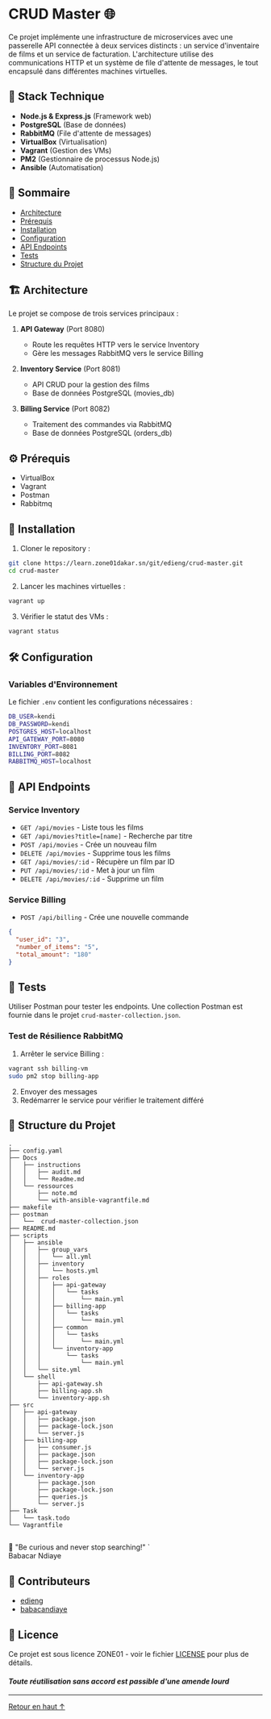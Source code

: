 # CRUD Master 🌐

Ce projet implémente une infrastructure de microservices avec une passerelle API connectée à deux services distincts : un service d'inventaire de films et un service de facturation. L'architecture utilise des communications HTTP et un système de file d'attente de messages, le tout encapsulé dans différentes machines virtuelles.

## 🔧 Stack Technique

- **Node.js & Express.js** (Framework web)
- **PostgreSQL** (Base de données)
- **RabbitMQ** (File d'attente de messages)
- **VirtualBox** (Virtualisation)
- **Vagrant** (Gestion des VMs)
- **PM2** (Gestionnaire de processus Node.js)
- **Ansible** (Automatisation)

## 📜 Sommaire
- [Architecture](#architecture)
- [Prérequis](#prérequis)
- [Installation](#installation)
- [Configuration](#configuration)
- [API Endpoints](#api-endpoints)
- [Tests](#tests)
- [Structure du Projet](#structure-du-projet)

## 🏗 Architecture

Le projet se compose de trois services principaux :

1. **API Gateway** (Port 8080)
   - Route les requêtes HTTP vers le service Inventory
   - Gère les messages RabbitMQ vers le service Billing

2. **Inventory Service** (Port 8081)
   - API CRUD pour la gestion des films
   - Base de données PostgreSQL (movies_db)

3. **Billing Service** (Port 8082)
   - Traitement des commandes via RabbitMQ
   - Base de données PostgreSQL (orders_db)

## ⚙️ Prérequis

- VirtualBox
- Vagrant
- Postman
- Rabbitmq

## 🚀 Installation

1. Cloner le repository :
```bash
git clone https://learn.zone01dakar.sn/git/edieng/crud-master.git 
cd crud-master
```

2. Lancer les machines virtuelles :
```bash
vagrant up
```

3. Vérifier le statut des VMs :
```bash
vagrant status
```

## 🛠 Configuration

### Variables d'Environnement
Le fichier `.env` contient les configurations nécessaires :

```bash
DB_USER=kendi
DB_PASSWORD=kendi
POSTGRES_HOST=localhost
API_GATEWAY_PORT=8080
INVENTORY_PORT=8081
BILLING_PORT=8082
RABBITMQ_HOST=localhost
```

## 📡 API Endpoints

### Service Inventory

- `GET /api/movies` - Liste tous les films
- `GET /api/movies?title=[name]` - Recherche par titre
- `POST /api/movies` - Crée un nouveau film
- `DELETE /api/movies` - Supprime tous les films
- `GET /api/movies/:id` - Récupère un film par ID
- `PUT /api/movies/:id` - Met à jour un film
- `DELETE /api/movies/:id` - Supprime un film

### Service Billing

- `POST /api/billing` - Crée une nouvelle commande
```json
{
  "user_id": "3",
  "number_of_items": "5",
  "total_amount": "180"
}
```

## 🧪 Tests

Utiliser Postman pour tester les endpoints. Une collection Postman est fournie dans le projet `crud-master-collection.json`.

### Test de Résilience RabbitMQ

1. Arrêter le service Billing :
```bash
vagrant ssh billing-vm
sudo pm2 stop billing-app
```

2. Envoyer des messages
3. Redémarrer le service pour vérifier le traitement différé

## 📁 Structure du Projet

```console
.
├── config.yaml
├── Docs
│   ├── instructions
│   │   ├── audit.md
│   │   └── Readme.md
│   └── ressources
│       ├── note.md
│       └── with-ansible-vagrantfile.md
├── makefile
├── postman
│   └──  crud-master-collection.json
├── README.md
├── scripts
│   ├── ansible
│   │   ├── group_vars
│   │   │   └── all.yml
│   │   ├── inventory
│   │   │   └── hosts.yml
│   │   ├── roles
│   │   │   ├── api-gateway
│   │   │   │   └── tasks
│   │   │   │       └── main.yml
│   │   │   ├── billing-app
│   │   │   │   └── tasks
│   │   │   │       └── main.yml
│   │   │   ├── common
│   │   │   │   └── tasks
│   │   │   │       └── main.yml
│   │   │   └── inventory-app
│   │   │       └── tasks
│   │   │           └── main.yml
│   │   └── site.yml
│   └── shell
│       ├── api-gateway.sh
│       ├── billing-app.sh
│       └── inventory-app.sh
├── src
│   ├── api-gateway
│   │   ├── package.json
│   │   ├── package-lock.json
│   │   └── server.js
│   ├── billing-app
│   │   ├── consumer.js
│   │   ├── package.json
│   │   ├── package-lock.json
│   │   └── server.js
│   └── inventory-app
│       ├── package.json
│       ├── package-lock.json
│       ├── queries.js
│       └── server.js
├── Task
│   └── task.todo
└── Vagrantfile


```

📌 "Be curious and never stop searching!" `<br/>
                                         Babacar Ndiaye


## 👥 Contributeurs 

- [edieng](https://learn.zone01dakar.sn/git/edieng)
- [babacandiaye](https://learn.zone01dakar.sn/git/babacandiaye)

## 📜 Licence 

Ce projet est sous licence ZONE01 - voir le fichier [LICENSE](LICENSE) pour plus de détails.

#### *Toute réutilisation sans accord est passible d'une amende lourd*

---

<a href="#top">Retour en haut ↑</a>